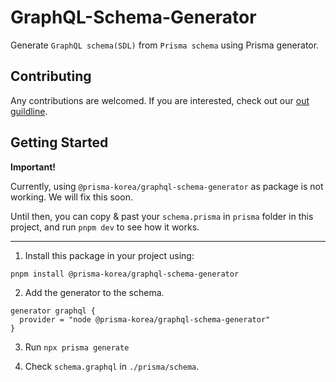 # GraphQL-Schema-Generator

Generate `GraphQL schema(SDL)` from `Prisma schema` using Prisma generator.

## Contributing

Any contributions are welcomed. If you are interested, check out our [out guildline](https://github.com/prisma-korea/graphql-schema-generator/blob/master/CONTRIBUTING.md).

## Getting Started

**Important!**

Currently, using `@prisma-korea/graphql-schema-generator` as package is not working. We will fix this soon. 

Until then, you can copy & past your `schema.prisma` in `prisma` folder in this project, and run `pnpm dev` to see how it works.

---

1. Install this package in your project using:

```shell
pnpm install @prisma-korea/graphql-schema-generator
```

2. Add the generator to the schema.

```prisma
generator graphql {
  provider = "node @prisma-korea/graphql-schema-generator"
}
```

3. Run `npx prisma generate`

4. Check `schema.graphql` in `./prisma/schema`.
